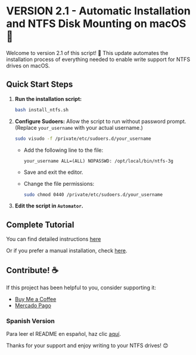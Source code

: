 # VERSION 2.1 - Automatic Installation and NTFS Disk Mounting on macOS 🚀

Welcome to version 2.1 of this script! 🎉 This update automates the installation process of everything needed to enable write support for NTFS drives on macOS.

## Quick Start Steps

1. **Run the installation script:** 
   ```bash
   bash install_ntfs.sh
   ```
2. **Configure Sudoers:** Allow the script to run without password prompt. (Replace `your_username` with your actual username.)
   ```bash
   sudo visudo -f /private/etc/sudoers.d/your_username
   ```
   - Add the following line to the file:
     ```
     your_username ALL=(ALL) NOPASSWD: /opt/local/bin/ntfs-3g
     ```
   - Save and exit the editor.

   - Change the file permissions:
     ```bash
     sudo chmod 0440 /private/etc/sudoers.d/your_username
     ```

3. **Edit the script in `Automator`.**

## Complete Tutorial

You can find detailed instructions [here](./instalacion_automatica.es.md)

Or if you prefer a manual installation, check [here](./instalacion_manual.es.md).

## Contribute! ☕

If this project has been helpful to you, consider supporting it:
- [Buy Me a Coffee](http://buymeacoffee.com/chugeno)
- [Mercado Pago](http://link.mercadopago.com.ar/eugenioazurmendi)

### Spanish Version

Para leer el README en español, haz clic [aquí](README.es.md).

Thanks for your support and enjoy writing to your NTFS drives! 😊 